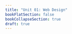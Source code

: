 ```yaml
---
title: "Unit 01: Web Design" 
bookFlatSection: false
bookCollapseSection: true
draft: true
---
```


